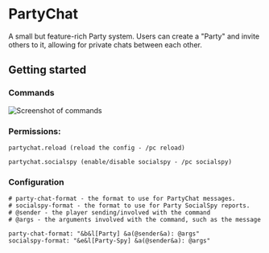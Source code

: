 # PartyChat

A small but feature-rich Party system. Users can create a "Party" and invite others to it, allowing for private chats between each other.

## Getting started

### Commands
![Screenshot of commands](https://i.imgur.com/OPnKLQF.png)

### Permissions:
```
partychat.reload (reload the config - /pc reload)

partychat.socialspy (enable/disable socialspy - /pc socialspy)
```

### Configuration
```
# party-chat-format - the format to use for PartyChat messages.
# socialspy-format - the format to use for Party SocialSpy reports.
# @sender - the player sending/involved with the command
# @args - the arguments involved with the command, such as the message

party-chat-format: "&b&l[Party] &a(@sender&a): @args"
socialspy-format: "&e&l[Party-Spy] &a(@sender&a): @args"
```
